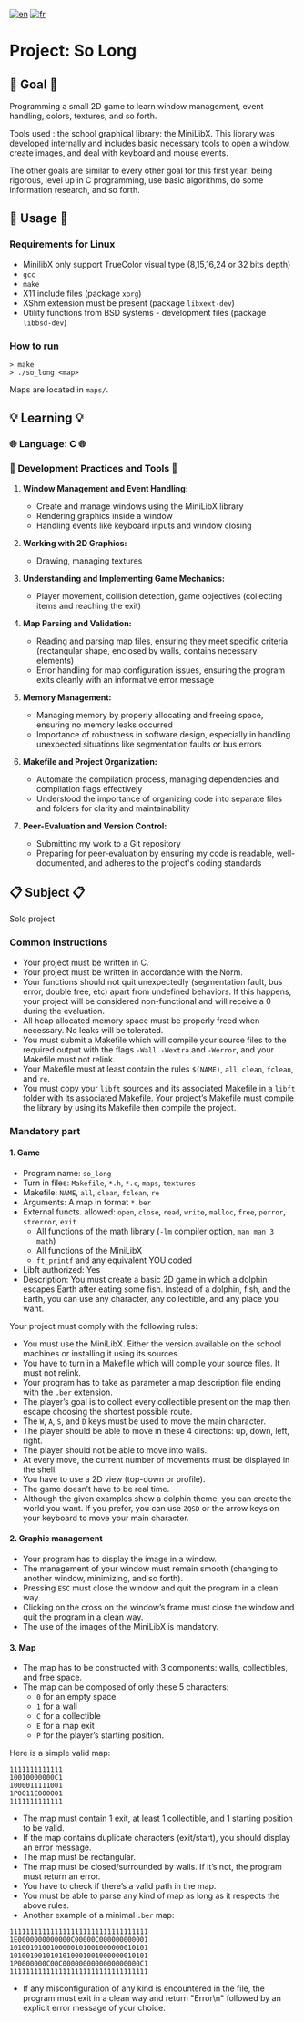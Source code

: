 [![en](https://img.shields.io/badge/lang-en-pink.svg)](https://github.com/nfauconn/so_long/blob/master/README.md)
[![fr](https://img.shields.io/badge/lang-fr-purple.svg)](https://github.com/nfauconn/so_long/blob/master/README.fr.md)

# Project: So Long

## 🏁 Goal 🏁

Programming a small 2D game to learn window management, event handling, colors, textures, and so forth.

Tools used : the school graphical library: the MiniLibX. This library was developed internally and includes basic necessary tools to open a window, create images, and deal with keyboard and mouse events.

The other goals are similar to every other goal for this first year: being rigorous, level up in C programming, use basic algorithms, do some information research, and so forth.

## 🚀 Usage 🚀

### Requirements for Linux

- MinilibX only support TrueColor visual type (8,15,16,24 or 32 bits depth)
- `gcc`
- `make`
- X11 include files (package `xorg`)
- XShm extension must be present (package `libxext-dev`)
- Utility functions from BSD systems - development files (package `libbsd-dev`)

### How to run

```shell
> make
> ./so_long <map>
```
Maps are located in `maps/`.

## 💡 Learning 💡

### 🌐 Language: C 🌐

### 🔧 Development Practices and Tools 🔧

1. **Window Management and Event Handling:**
   - Create and manage windows using the MiniLibX library
   - Rendering graphics inside a window
   - Handling events like keyboard inputs and window closing

2. **Working with 2D Graphics:**
   - Drawing, managing textures

3. **Understanding and Implementing Game Mechanics:**
   - Player movement, collision detection, game objectives (collecting items and reaching the exit)

4. **Map Parsing and Validation:**
   - Reading and parsing map files, ensuring they meet specific criteria (rectangular shape, enclosed by walls, contains necessary elements)
   - Error handling for map configuration issues, ensuring the program exits cleanly with an informative error message

5. **Memory Management:**
   - Managing memory by properly allocating and freeing space, ensuring no memory leaks occurred
   - Importance of robustness in software design, especially in handling unexpected situations like segmentation faults or bus errors

6. **Makefile and Project Organization:**
   - Automate the compilation process, managing dependencies and compilation flags effectively
   - Understood the importance of organizing code into separate files and folders for clarity and maintainability

7. **Peer-Evaluation and Version Control:**
   - Submitting my work to a Git repository
   - Preparing for peer-evaluation by ensuring my code is readable, well-documented, and adheres to the project's coding standards

## 📋 Subject 📋

Solo project

### Common Instructions

- Your project must be written in C.
- Your project must be written in accordance with the Norm. 
- Your functions should not quit unexpectedly (segmentation fault, bus error, double free, etc) apart from undefined behaviors. If this happens, your project will be considered non-functional and will receive a 0 during the evaluation.
- All heap allocated memory space must be properly freed when necessary. No leaks will be tolerated.
- You must submit a Makefile which will compile your source files to the required output with the flags `-Wall -Wextra` and `-Werror`, and your Makefile must not relink.
- Your Makefile must at least contain the rules `$(NAME)`, `all`, `clean`, `fclean`, and `re`.
- You must copy your `libft` sources and its associated Makefile in a `libft` folder with its associated Makefile. Your project’s Makefile must compile the library by using its Makefile then compile the project.

### Mandatory part

#### 1. Game

- Program name: `so_long`
- Turn in files: `Makefile`, `*.h`, `*.c`, `maps`, `textures`
- Makefile: `NAME`, `all`, `clean`, `fclean`, `re`
- Arguments: A map in format `*.ber`
- External functs. allowed: `open`, `close`, `read`, `write`, `malloc`, `free`, `perror`, `strerror`, `exit`
  - All functions of the math library (`-lm` compiler option, `man man 3 math`)
  - All functions of the MiniLibX
  - `ft_printf` and any equivalent YOU coded
- Libft authorized: Yes
- Description: You must create a basic 2D game in which a dolphin escapes Earth after eating some fish. Instead of a dolphin, fish, and the Earth, you can use any character, any collectible, and any place you want.

Your project must comply with the following rules:

- You must use the MiniLibX. Either the version available on the school machines or installing it using its sources.
- You have to turn in a Makefile which will compile your source files. It must not relink.
- Your program has to take as parameter a map description file ending with the `.ber` extension.
- The player’s goal is to collect every collectible present on the map then escape choosing the shortest possible route.
- The `W`, `A`, `S`, and `D` keys must be used to move the main character.
- The player should be able to move in these 4 directions: up, down, left, right.
- The player should not be able to move into walls.
- At every move, the current number of movements must be displayed in the shell.
- You have to use a 2D view (top-down or profile).
- The game doesn’t have to be real time.
- Although the given examples show a dolphin theme, you can create the world you want. If you prefer, you can use `ZQSD` or the arrow keys on your keyboard to move your main character.

#### 2. Graphic management

- Your program has to display the image in a window.
- The management of your window must remain smooth (changing to another window, minimizing, and so forth).
- Pressing `ESC` must close the window and quit the program in a clean way.
- Clicking on the cross on the window’s frame must close the window and quit the program in a clean way.
- The use of the images of the MiniLibX is mandatory.

#### 3. Map

- The map has to be constructed with 3 components: walls, collectibles, and free space.
- The map can be composed of only these 5 characters:
  - `0` for an empty space
  - `1` for a wall
  - `C` for a collectible
  - `E` for a map exit
  - `P` for the player’s starting position.

Here is a simple valid map:
```
1111111111111
10010000000C1
1000011111001
1P0011E000001
1111111111111
```

- The map must contain 1 exit, at least 1 collectible, and 1 starting position to be valid.
- If the map contains duplicate characters (exit/start), you should display an error message.
- The map must be rectangular.
- The map must be closed/surrounded by walls. If it’s not, the program must return an error.
- You have to check if there’s a valid path in the map.
- You must be able to parse any kind of map as long as it respects the above rules.
- Another example of a minimal `.ber` map:

```
1111111111111111111111111111111111
1E0000000000000C00000C000000000001
1010010100100000101001000000010101
1010010010101010001001000000010101
1P0000000C00C0000000000000000000C1
1111111111111111111111111111111111
```

- If any misconfiguration of any kind is encountered in the file, the program must exit in a clean way and return "Error\n" followed by an explicit error message of your choice.
